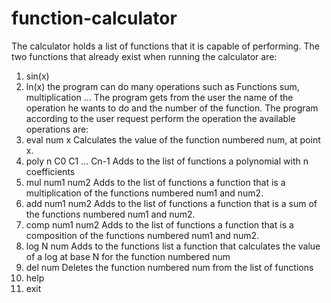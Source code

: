 # function-calculator
The calculator holds a list of functions that it is capable of performing. 
The two functions that already exist when running the calculator are:
1) sin(x)
2) ln(x)
the program can do many operations such as Functions sum, multiplication ...
The program gets from the user the name of the operation he wants to do and the number of the function. 
The program according to the user request perform the operation 
the available operations are:
1) eval num x 
  Calculates the value of the function numbered num, at point x.
2) poly n C0 C1 ... Cn-1
  Adds to the list of functions a polynomial with n coefficients
3) mul num1 num2 
  Adds to the list of functions a function that is a multiplication of the functions numbered num1 and num2.
4) add num1 num2
  Adds to the list of functions a function that is a sum of the functions numbered num1 and num2.
5) comp num1 num2
   Adds to the list of functions a function that is a composition of the functions numbered num1 and num2.
6) log N num
  Adds to the functions list a function that calculates the value of a log at base N for the function numbered num
7) del num
  Deletes the function numbered num from the list of functions
8) help
9) exit

